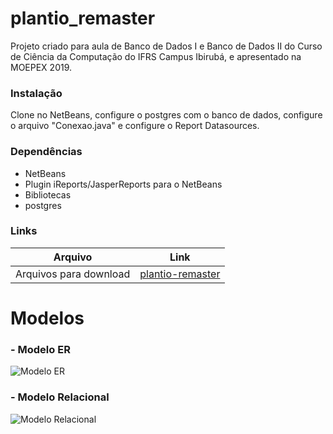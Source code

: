 # plantio_remaster

Projeto criado para aula de Banco de Dados I e Banco de Dados II do Curso de Ciência da Computação do IFRS Campus Ibirubá, e apresentado na MOEPEX 2019.

### Instalação

Clone no NetBeans, configure o postgres com o banco de dados, configure o arquivo "Conexao.java" e configure o Report Datasources.

### Dependências
- NetBeans
- Plugin iReports/JasperReports para o NetBeans
- Bibliotecas
- postgres

### Links


| Arquivo | Link |
| ------ | ------ |
| Arquivos para download| [plantio-remaster][pl] |



   [pl]: <https://drive.google.com/drive/folders/1qp9CYTYKSxpyvXL4vvEM69Et9188K9p9>
   
# Modelos

### - Modelo ER
![Modelo ER](https://i.imgur.com/l6L2TRl.jpg)
### - Modelo Relacional
![Modelo Relacional](https://i.imgur.com/YsMXXpK.jpg)
